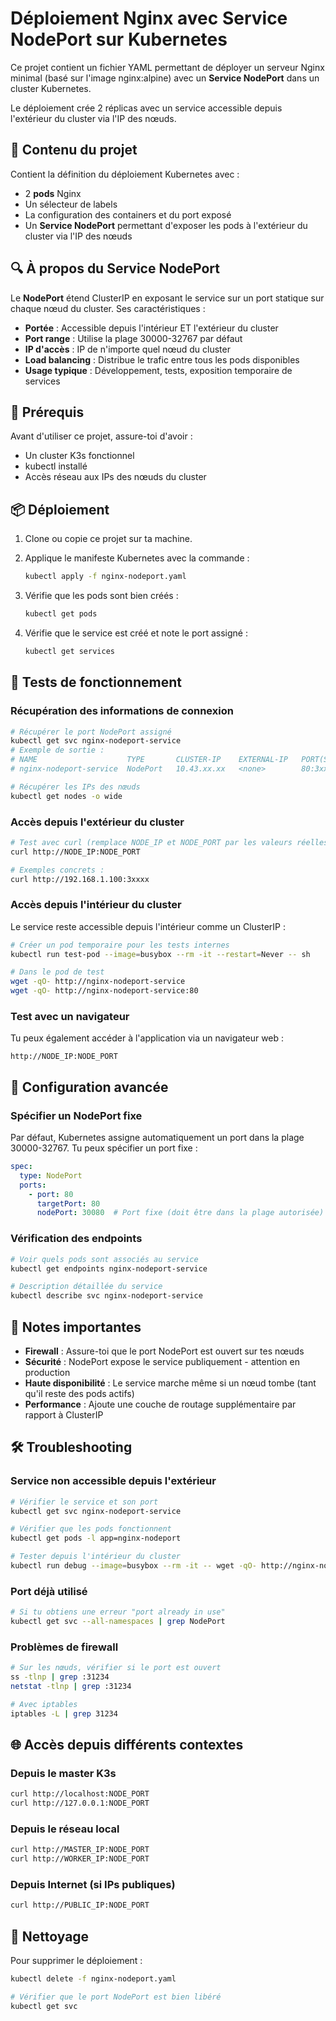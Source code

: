 # Déploiement Nginx avec Service NodePort sur Kubernetes

Ce projet contient un fichier YAML permettant de déployer un serveur Nginx minimal (basé sur l'image nginx:alpine) avec un **Service NodePort** dans un cluster Kubernetes.

Le déploiement crée 2 réplicas avec un service accessible depuis l'extérieur du cluster via l'IP des nœuds.

## 📂 Contenu du projet

Contient la définition du déploiement Kubernetes avec :

- 2 **pods** Nginx
- Un sélecteur de labels
- La configuration des containers et du port exposé
- Un **Service NodePort** permettant d'exposer les pods à l'extérieur du cluster via l'IP des nœuds

## 🔍 À propos du Service NodePort

Le **NodePort** étend ClusterIP en exposant le service sur un port statique sur chaque nœud du cluster. Ses caractéristiques :

- **Portée** : Accessible depuis l'intérieur ET l'extérieur du cluster
- **Port range** : Utilise la plage 30000-32767 par défaut
- **IP d'accès** : IP de n'importe quel nœud du cluster
- **Load balancing** : Distribue le trafic entre tous les pods disponibles
- **Usage typique** : Développement, tests, exposition temporaire de services

## 🚀 Prérequis

Avant d'utiliser ce projet, assure-toi d'avoir :

- Un cluster K3s fonctionnel
- kubectl installé
- Accès réseau aux IPs des nœuds du cluster

## 📦 Déploiement

1. Clone ou copie ce projet sur ta machine.

2. Applique le manifeste Kubernetes avec la commande :
   ```bash
   kubectl apply -f nginx-nodeport.yaml
   ```

3. Vérifie que les pods sont bien créés :
   ```bash
   kubectl get pods
   ```

4. Vérifie que le service est créé et note le port assigné :
   ```bash
   kubectl get services
   ```

## 🧪 Tests de fonctionnement

### Récupération des informations de connexion

```bash
# Récupérer le port NodePort assigné
kubectl get svc nginx-nodeport-service
# Exemple de sortie :
# NAME                    TYPE       CLUSTER-IP    EXTERNAL-IP   PORT(S)        AGE
# nginx-nodeport-service  NodePort   10.43.xx.xx   <none>        80:3xxxx/TCP   1m

# Récupérer les IPs des nœuds
kubectl get nodes -o wide
```

### Accès depuis l'extérieur du cluster

```bash
# Test avec curl (remplace NODE_IP et NODE_PORT par les valeurs réelles)
curl http://NODE_IP:NODE_PORT

# Exemples concrets :
curl http://192.168.1.100:3xxxx
```

### Accès depuis l'intérieur du cluster

Le service reste accessible depuis l'intérieur comme un ClusterIP :

```bash
# Créer un pod temporaire pour les tests internes
kubectl run test-pod --image=busybox --rm -it --restart=Never -- sh

# Dans le pod de test
wget -qO- http://nginx-nodeport-service
wget -qO- http://nginx-nodeport-service:80
```

### Test avec un navigateur

Tu peux également accéder à l'application via un navigateur web :
```
http://NODE_IP:NODE_PORT
```

## 🔧 Configuration avancée

### Spécifier un NodePort fixe

Par défaut, Kubernetes assigne automatiquement un port dans la plage 30000-32767. Tu peux spécifier un port fixe :

```yaml
spec:
  type: NodePort
  ports:
    - port: 80
      targetPort: 80
      nodePort: 30080  # Port fixe (doit être dans la plage autorisée)
```

### Vérification des endpoints

```bash
# Voir quels pods sont associés au service
kubectl get endpoints nginx-nodeport-service

# Description détaillée du service
kubectl describe svc nginx-nodeport-service
```

## 📌 Notes importantes

- **Firewall** : Assure-toi que le port NodePort est ouvert sur tes nœuds
- **Sécurité** : NodePort expose le service publiquement - attention en production
- **Haute disponibilité** : Le service marche même si un nœud tombe (tant qu'il reste des pods actifs)
- **Performance** : Ajoute une couche de routage supplémentaire par rapport à ClusterIP

## 🛠️ Troubleshooting

### Service non accessible depuis l'extérieur

```bash
# Vérifier le service et son port
kubectl get svc nginx-nodeport-service

# Vérifier que les pods fonctionnent
kubectl get pods -l app=nginx-nodeport

# Tester depuis l'intérieur du cluster
kubectl run debug --image=busybox --rm -it -- wget -qO- http://nginx-nodeport-service
```

### Port déjà utilisé

```bash
# Si tu obtiens une erreur "port already in use"
kubectl get svc --all-namespaces | grep NodePort
```

### Problèmes de firewall

```bash
# Sur les nœuds, vérifier si le port est ouvert
ss -tlnp | grep :31234
netstat -tlnp | grep :31234

# Avec iptables
iptables -L | grep 31234
```

## 🌐 Accès depuis différents contextes

### Depuis le master K3s
```bash
curl http://localhost:NODE_PORT
curl http://127.0.0.1:NODE_PORT
```

### Depuis le réseau local
```bash
curl http://MASTER_IP:NODE_PORT
curl http://WORKER_IP:NODE_PORT
```

### Depuis Internet (si IPs publiques)
```bash
curl http://PUBLIC_IP:NODE_PORT
```

## 🧹 Nettoyage

Pour supprimer le déploiement :

```bash
kubectl delete -f nginx-nodeport.yaml

# Vérifier que le port NodePort est bien libéré
kubectl get svc
```